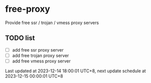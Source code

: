 
# free-proxy
Provide free ssr / trojan / vmess proxy servers


## TODO list
- [ ] add free ssr proxy server
- [ ] add free trojan proxy server
- [ ] add free vmess proxy server

Last updated at 2023-12-14 18:00:01 UTC+8, next update schedule at 2023-12-15 00:00:01 UTC+8

